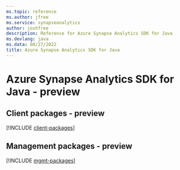 ```yaml
---
ms.topic: reference
ms.author: jfree
ms.service: synapseanalytics
author: joshfree
description: Reference for Azure Synapse Analytics SDK for Java
ms.devlang: java
ms.data: 08/27/2022
title: Azure Synapse Analytics SDK for Java
---
```

# Azure Synapse Analytics SDK for Java - preview

## Client packages - preview
[!INCLUDE [client-packages](synapse-analytics-client-index.md)]
## Management packages - preview
[!INCLUDE [mgmt-packages](synapse-analytics-mgmt-index.md)]